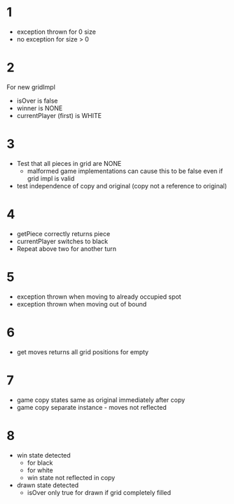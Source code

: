# 1
- exception thrown for 0 size
- no exception for size > 0

# 2
For new gridImpl
- isOver is false
- winner is NONE
- currentPlayer (first) is WHITE

# 3
- Test that all pieces in grid are NONE
    - malformed game implementations can cause this to be false even if grid impl is valid
- test independence of copy and original (copy not a reference to original)

# 4
- getPiece correctly returns piece
- currentPlayer switches to black
- Repeat above two for another turn

# 5
- exception thrown when moving to already occupied spot
- exception thrown when moving out of bound
# 6
- get moves returns all grid positions for empty

# 7
- game copy states same as original immediately after copy
- game copy separate instance - moves not reflected

# 8
- win state detected
    - for black
    - for white
    - win state not reflected in copy
- drawn state detected
    - isOver only true for drawn if grid completely filled